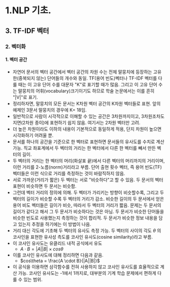 # 1.NLP 기초.
## 3. TF-IDF 벡터
### 2. 벡터화
#### 1. 벡터 공간
- 자연어 문서의 벡터 공간에서 벡터 공간의 차원 수는 전체 말뭉치에 등장하는 고유한(중복되지 않는) 단어들의 개수와 동일. TF(용어 빈도)벡터나 TF-IDF 벡터를 다룰 때는 이 고유 단어 수를 대문자 "K"로 표기할 때가 많음. 그리고 이 고유 단어 수는 말뭉치의 어휘(vocabulary)크기이기도 하므로 학술 논문에서는 이를 흔히 "|V|"로 표기.
- 정리하자면, 말뭉치의 모든 문서는 K차원 벡터 공간의 K차원 벡터들로 표현. 앞의 예제인 3문서 말뭉치의 경우에 K= 18임.
- 일반적으로 사람이 시각적으로 이해할 수 있는 공간은 3차원까지이고, 3차원조차도 지면(2차원 종이)에 표현하기 쉽지 않음. 여기서는 2차원 벡터만 고려.
- 더 높은 차원이라도 이하의 내용이 기본적으로 동일하게 적용, 단지 차원이 높으면 시각화하기 어려울 뿐.
- 문서를 하나의 공간을 기준으로 한 벡터로 표현하면 문서들의 유사도를 수치로 계산 가능. 직교 좌표계에서 두 벡터의 거리는 한 벡터에서 다른 한 벡터를 빼서 만든 벡터의 길이.
- 두 벡터의 거리는 한 벡터의 머리(화살표 끝)에서 다른 벡터의 머리까지의 거리이며, 이런 거리를 2-노름(norm)거리라고 부름. 단어 출현 횟수 벡터, 즉 용어 빈도(TF)벡터들은 이런 식으로 거리를 측정하는 것이 바람직하지 않음.
- 서로 가까운(거리가 짧은) 두 벡터는 서로 "비슷하다"고 할 수 있음. 두 문서의 벡터 표현이 비슷하면 두 문서는 비슷함.
- 그런데 벡터 거리의 정의에 의해. 두 벡터가 가리키는 방향이 비슷할수록, 그리고 두 벡터의 길이가 비슷할 수록 두 벡터의 거리가 감소. 비슷한 길이의 두 문서에서 얻은 용어 비도 벡터들은 길이가 비슷, 따라서 두 벡터의 거리가 짧음. 문제는 두 문서의 길이가 같다고 해서 그 두 문서가 비슷하다는 것은 아님. 두 문서가 비슷한 단어들을 비슷한 빈도로 사용했는지 측정하는 것이 합리적. 두 문서가 비슷한 정보 내용을 담고 있는지 추정을 하기에는 이 방법이 나음.
- 거리 대신 각도에 기초해 두 벡터의 유사도 측정 가능. 두 벡터의 사이의 각도 $\theta$ 의 코사인을 표현한 유사성 측도를 코사인 유사도(cosine similarity)라고 부름.
- 이 코사인 유사도는 유클리드 내적 공식에서 유도
  - $A \cdot B = |A| |B| \times cos\theta$
- 이를 코사인 유사도에 대해 정리하면 다음과 같음.
  - $cos\theta = \frac{A \cdot B}{|A||B|}$
- 이 공식을 이용하면 삼각함수를 전혀 사용하지 않고 코사인 유사도를 효율적으로 계산 가능. 코사인 유사도는 -1에서 1까지로, 대부분의 기계 학습 문제에서 편하게 다룰 수 있는 범위.